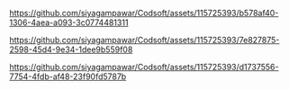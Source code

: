 


https://github.com/siyagampawar/Codsoft/assets/115725393/b578af40-1306-4aea-a093-3c0774481311



https://github.com/siyagampawar/Codsoft/assets/115725393/7e827875-2598-45d4-9e34-1dee9b559f08



https://github.com/siyagampawar/Codsoft/assets/115725393/d1737556-7754-4fdb-af48-23f90fd5787b

